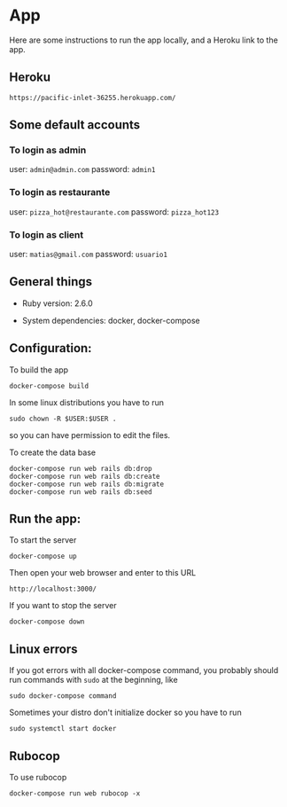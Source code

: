 # App 

Here are some instructions to run the app locally, and a Heroku link to the app.

## Heroku

    https://pacific-inlet-36255.herokuapp.com/

## Some default accounts

### To login as admin

user: `admin@admin.com`
password: `admin1`

### To login as restaurante

user: `pizza_hot@restaurante.com`
password: `pizza_hot123`

### To login as client

user: `matias@gmail.com`
password: `usuario1`


## General things

* Ruby version: 2.6.0

* System dependencies: docker, docker-compose

## Configuration:

To build the app

    docker-compose build

In some linux distributions you have to run

    sudo chown -R $USER:$USER .

so you can have permission to edit the files.

To create the data base

    docker-compose run web rails db:drop
    docker-compose run web rails db:create
    docker-compose run web rails db:migrate
    docker-compose run web rails db:seed

## Run the app:

To start the server

    docker-compose up

Then open your web browser and enter to this URL

    http://localhost:3000/


If you want to stop the server

    docker-compose down

## Linux errors

If you got errors with all docker-compose command, you probably should run commands with `sudo` at the beginning, like

    sudo docker-compose command

Sometimes your distro don't initialize docker so you have to run

    sudo systemctl start docker

## Rubocop

To use rubocop

    docker-compose run web rubocop -x
